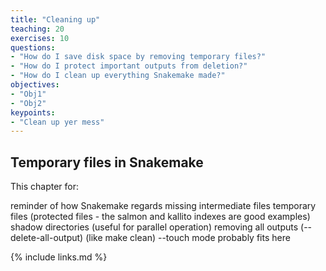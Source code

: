 ```yaml
---
title: "Cleaning up"
teaching: 20
exercises: 10
questions:
- "How do I save disk space by removing temporary files?"
- "How do I protect important outputs from deletion?"
- "How do I clean up everything Snakemake made?"
objectives:
- "Obj1"
- "Obj2"
keypoints:
- "Clean up yer mess"
---
```


## Temporary files in Snakemake



This chapter for:

reminder of how Snakemake regards missing intermediate files
temporary files
(protected files - the salmon and kallito indexes are good examples)
shadow directories (useful for parallel operation)
removing all outputs (--delete-all-output) (like make clean)
--touch mode probably fits here

{% include links.md %}
